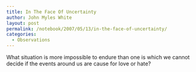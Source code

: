 ```yaml
---
title: In The Face Of Uncertainty
author: John Myles White
layout: post
permalink: /notebook/2007/05/13/in-the-face-of-uncertainty/
categories:
  - Observations
---
```


What situation is more impossible to endure than one is which we cannot decide if the events around us are cause for love or hate?
